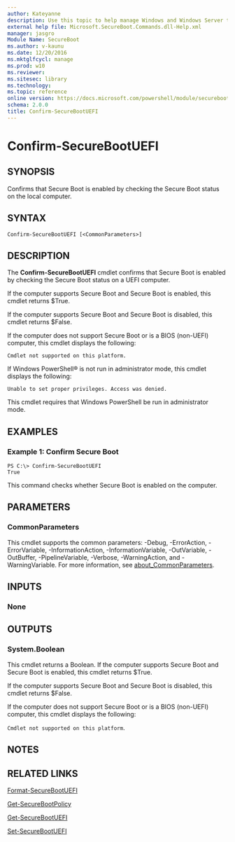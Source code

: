 ```yaml
---
author: Kateyanne
description: Use this topic to help manage Windows and Windows Server technologies with Windows PowerShell.
external help file: Microsoft.SecureBoot.Commands.dll-Help.xml
manager: jasgro
Module Name: SecureBoot
ms.author: v-kaunu
ms.date: 12/20/2016
ms.mktglfcycl: manage
ms.prod: w10
ms.reviewer: 
ms.sitesec: library
ms.technology: 
ms.topic: reference
online version: https://docs.microsoft.com/powershell/module/secureboot/confirm-securebootuefi?view=windowsserver2022-ps&wt.mc_id=ps-gethelp
schema: 2.0.0
title: Confirm-SecureBootUEFI
---
```


# Confirm-SecureBootUEFI

## SYNOPSIS
Confirms that Secure Boot is enabled by checking the Secure Boot status on the local computer.

## SYNTAX

```
Confirm-SecureBootUEFI [<CommonParameters>]
```

## DESCRIPTION
The **Confirm-SecureBootUEFI** cmdlet confirms that Secure Boot is enabled by checking the Secure Boot status on a UEFI computer.

If the computer supports Secure Boot and Secure Boot is enabled, this cmdlet returns $True.

If the computer supports Secure Boot and Secure Boot is disabled, this cmdlet returns $False.

If the computer does not support Secure Boot or is a BIOS (non-UEFI) computer, this cmdlet displays the following: 

`Cmdlet not supported on this platform.`

If Windows PowerShell® is not run in administrator mode, this cmdlet displays the following: 

`Unable to set proper privileges.
Access was denied.`

This cmdlet requires that Windows PowerShell be run in administrator mode.

## EXAMPLES

### Example 1: Confirm Secure Boot
```
PS C:\> Confirm-SecureBootUEFI
True
```

This command checks whether Secure Boot is enabled on the computer.

## PARAMETERS

### CommonParameters
This cmdlet supports the common parameters: -Debug, -ErrorAction, -ErrorVariable, -InformationAction, -InformationVariable, -OutVariable, -OutBuffer, -PipelineVariable, -Verbose, -WarningAction, and -WarningVariable. For more information, see [about_CommonParameters](https://go.microsoft.com/fwlink/?LinkID=113216).

## INPUTS

### None

## OUTPUTS

### System.Boolean
This cmdlet returns a Boolean.
If the computer supports Secure Boot and Secure Boot is enabled, this cmdlet returns $True.

If the computer supports Secure Boot and Secure Boot is disabled, this cmdlet returns $False.

If the computer does not support Secure Boot or is a BIOS (non-UEFI) computer, this cmdlet displays the following: 

`Cmdlet not supported on this platform`.

## NOTES

## RELATED LINKS

[Format-SecureBootUEFI](./Format-SecureBootUEFI.md)

[Get-SecureBootPolicy](./Get-SecureBootPolicy.md)

[Get-SecureBootUEFI](./Get-SecureBootUEFI.md)

[Set-SecureBootUEFI](./Set-SecureBootUEFI.md)

